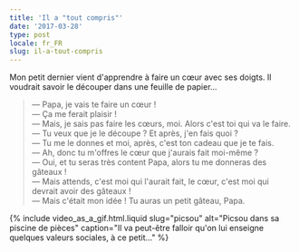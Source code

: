 ```yaml
---
title: 'Il a "tout compris"'
date: '2017-03-28'
type: post
locale: fr_FR
slug: il-a-tout-compris
---
```


Mon petit dernier vient d'apprendre à faire un cœur avec ses doigts. Il voudrait savoir le découper dans une feuille de papier…

<!-- more -->

> — Papa, je vais te faire un cœur !  
> — Ça me ferait plaisir !  
> — Mais, je sais pas faire les cœurs, moi. Alors c'est toi qui va le faire.  
> — Tu veux que je le découpe ? Et après, j'en fais quoi ?  
> — Tu me le donnes et moi, après, c'est ton cadeau que je te fais.  
> — Ah, donc tu m'offres le cœur que j'aurais fait moi-même ?  
> — Oui, et tu seras très content Papa, alors tu me donneras des gâteaux !  
> — Mais attends, c'est moi qui l'aurait fait, le cœur, c'est moi qui devrait avoir des gâteaux !  
> — Mais c'était mon idée ! Tu auras un petit gâteau, Papa.

{% include video_as_a_gif.html.liquid
slug="picsou"
alt="Picsou dans sa piscine de pièces"
caption="Il va peut-être falloir qu'on lui enseigne quelques valeurs sociales, à ce petit…"
%}
